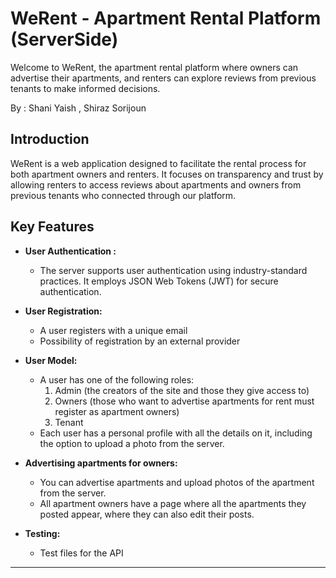 # WeRent - Apartment Rental Platform (ServerSide)

Welcome to WeRent, the apartment rental platform where owners can advertise their apartments, 
and renters can explore reviews from previous tenants to make informed decisions.

By : Shani Yaish , Shiraz Sorijoun

## Introduction

WeRent is a web application designed to facilitate the rental process for both apartment owners and renters.
It focuses on transparency and trust by allowing renters to access reviews about apartments and owners from previous tenants who connected through our platform.

## Key Features

- **User Authentication :**
  - The server supports user authentication using industry-standard practices. It employs JSON Web Tokens (JWT) for secure authentication.

- **User Registration:**
  - A user registers with a unique email
  - Possibility of registration by an external provider

- **User Model:**
  - A user has one of the following roles:
     1. Admin (the creators of the site and those they give access to)
     2. Owners (those who want to advertise apartments for rent must register as apartment owners)
     3. Tenant
  - Each user has a personal profile with all the details on it, including the option to upload a photo from the server.

- **Advertising apartments for owners:**
  - You can advertise apartments and upload photos of the apartment from the server.
  - All apartment owners have a page where all the apartments they posted appear, where they can also edit their posts.

- **Testing:**
  - Test files for the API

----------------------
